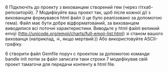 6 Підключіть до проекту з вихованцем створений гем (через гітхаб-репозиторій).
7 Модифікуйте ваш проект так, щоб після кожної дії з вихованцем формувався html файл (і це було реалізовано за допомогою гема). Файл має бути добре відформатований, за вихованцем виводилися всі поточні характеристики.   Виводьте у html файлі великий emoji (http://unicode.org/emoji/charts/full-emoji-list.html) зі станом вашого вихованця (наприклад, ☠, якщо мертвий:)) Або використовуйте ASCII-графіку.



6 створити файл Gemfile поруч с проектом за допомогою команди bandle init потім за файл записати таки строки
7 модефікував свій проект тамагочи для передачи контенту в html file.



